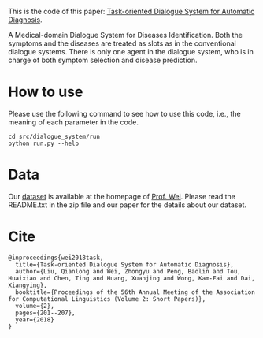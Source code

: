 This is the code of this paper: [Task-oriented Dialogue System for Automatic Diagnosis](http://www.aclweb.org/anthology/P18-2033).

A Medical-domain Dialogue System for Diseases Identification.
Both the symptoms and the diseases are treated as slots as in the conventional dialogue systems.
There is only one agent in the dialogue system, who is in charge of both symptom selection and disease prediction.

# How to use
Please use the following command to see how to use this code, i.e., the meaning of each parameter in the code.
```
cd src/dialogue_system/run
python run.py --help
```

# Data
Our [dataset](http://www.sdspeople.fudan.edu.cn/zywei/data/acl2018-mds.zip) is available at the homepage of [Prof. Wei](http://www.sdspeople.fudan.edu.cn/zywei/). Please read the README.txt in the zip file and our paper for the details about our dataset.

# Cite
```
@inproceedings{wei2018task,
  title={Task-oriented Dialogue System for Automatic Diagnosis},
  author={Liu, Qianlong and Wei, Zhongyu and Peng, Baolin and Tou, Huaixiao and Chen, Ting and Huang, Xuanjing and Wong, Kam-Fai and Dai, Xiangying},
  booktitle={Proceedings of the 56th Annual Meeting of the Association for Computational Linguistics (Volume 2: Short Papers)},
  volume={2},
  pages={201--207},
  year={2018}
}
```